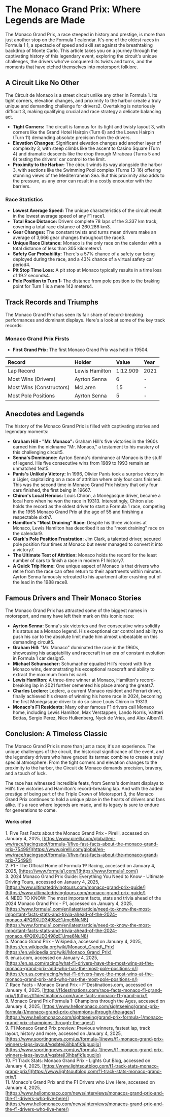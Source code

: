 # **The Monaco Grand Prix: Where Legends are Made**

The Monaco Grand Prix, a race steeped in history and prestige, is more than just another stop on the Formula 1 calendar. It's one of the oldest races in Formula 1 1, a spectacle of speed and skill set against the breathtaking backdrop of Monte Carlo. This article takes you on a journey through the captivating history of this legendary event, exploring the circuit's unique challenges, the drivers who've conquered its twists and turns, and the moments that have etched themselves into motorsport folklore.

## **A Circuit Like No Other**

The Circuit de Monaco is a street circuit unlike any other in Formula 1\. Its tight corners, elevation changes, and proximity to the harbor create a truly unique and demanding challenge for drivers2. Overtaking is notoriously difficult 3, making qualifying crucial and race strategy a delicate balancing act.

* **Tight Corners:** The circuit is famous for its tight and twisty layout 3, with corners like the Grand Hotel Hairpin (Turn 6\) and the Loews Hairpin (Turn 11\) demanding absolute precision from the drivers.  
* **Elevation Changes:** Significant elevation changes add another layer of complexity 3, with steep climbs like the ascent to Casino Square (Turn 4\) and dramatic descents like the drop through Mirabeau (Turns 5 and 6\) testing the drivers' car control to the limit.  
* **Proximity to the Harbor:** The circuit winds its way alongside the harbor 3, with sections like the Swimming Pool complex (Turns 13-16) offering stunning views of the Mediterranean Sea. But this proximity also adds to the pressure, as any error can result in a costly encounter with the barriers.

### **Race Statistics**

* **Lowest Average Speed:** The unique characteristics of the circuit result in the lowest average speed of any F1 race1.  
* **Total Race Distance:** Drivers complete 78 laps of the 3.337 km track, covering a total race distance of 260.286 km3.  
* **Gear Changes:** The constant twists and turns mean drivers make an average of 3,666 gear changes throughout the race3.  
* **Unique Race Distance:** Monaco is the only race on the calendar with a total distance of less than 305 kilometers1.  
* **Safety Car Probability:** There's a 57% chance of a safety car being deployed during the race, and a 43% chance of a virtual safety car period4.  
* **Pit Stop Time Loss:** A pit stop at Monaco typically results in a time loss of 19.2 seconds4.  
* **Pole Position to Turn 1:** The distance from pole position to the braking point for Turn 1 is a mere 142 meters4.

## **Track Records and Triumphs**

The Monaco Grand Prix has seen its fair share of record-breaking performances and dominant displays. Here's a look at some of the key track records:

### **Monaco Grand Prix Firsts**

* **First Grand Prix:** The first Monaco Grand Prix was held in 19504.

| Record | Holder | Value | Year |
| :---- | :---- | :---- | :---- |
| Lap Record | Lewis Hamilton | 1:12.909 | 2021 |
| Most Wins (Drivers) | Ayrton Senna | 6 | \- |
| Most Wins (Constructors) | McLaren | 15 | \- |
| Most Pole Positions | Ayrton Senna | 5 | \- |

## **Anecdotes and Legends**

The history of the Monaco Grand Prix is filled with captivating stories and legendary moments:

* **Graham Hill \- "Mr. Monaco":** Graham Hill's five victories in the 1960s earned him the nickname "Mr. Monaco," a testament to his mastery of this challenging circuit5.  
* **Senna's Dominance:** Ayrton Senna's dominance at Monaco is the stuff of legend. His five consecutive wins from 1989 to 1993 remain an unmatched feat5.  
* **Panis's Unlikely Victory:** In 1996, Olivier Panis took a surprise victory in a Ligier, capitalizing on a race of attrition where only four cars finished. This was the second time in Monaco Grand Prix history that only four cars finished, the first being in 19667.  
* **Chiron's Local Heroics:** Louis Chiron, a Monégasque driver, became a local hero when he won the race in 19313. Interestingly, Chiron also holds the record as the oldest driver to start a Formula 1 race, competing in the 1955 Monaco Grand Prix at the age of 55 and finishing a respectable sixth7.  
* **Hamilton's "Most Draining" Race:** Despite his three victories at Monaco, Lewis Hamilton has described it as the "most draining" race on the calendar9.  
* **Clark's Pole Position Frustration:** Jim Clark, a talented driver, secured pole position four times at Monaco but never managed to convert it into a victory7.  
* **The Ultimate Test of Attrition:** Monaco holds the record for the least number of cars to finish a race in modern F1 history7.  
* **A Quick Trip Home:** One unique aspect of Monaco is that drivers who retire from the race can often return to their apartments within minutes. Ayrton Senna famously retreated to his apartment after crashing out of the lead in the 1988 race8.

## **Famous Drivers and Their Monaco Stories**

The Monaco Grand Prix has attracted some of the biggest names in motorsport, and many have left their mark on this iconic race:

* **Ayrton Senna:** Senna's six victories and five consecutive wins solidify his status as a Monaco legend. His exceptional car control and ability to push his car to the absolute limit made him almost unbeatable on this demanding circuit5.  
* **Graham Hill:** "Mr. Monaco" dominated the race in the 1960s, showcasing his adaptability and racecraft in an era of constant evolution in Formula 1 car design5.  
* **Michael Schumacher:** Schumacher equaled Hill's record with five Monaco wins, demonstrating his exceptional racecraft and ability to extract the maximum from his car6.  
* **Lewis Hamilton:** A three-time winner at Monaco, Hamilton's record-breaking lap in 2021 further cemented his place among the greats7.  
* **Charles Leclerc:** Leclerc, a current Monaco resident and Ferrari driver, finally achieved his dream of winning his home race in 2024, becoming the first Monégasque driver to do so since Louis Chiron in 19313.  
* **Monaco's F1 Residents:** Many other famous F1 drivers call Monaco home, including Lewis Hamilton, Max Verstappen, Lando Norris, Valtteri Bottas, Sergio Perez, Nico Hulkenberg, Nyck de Vries, and Alex Albon11.

## **Conclusion: A Timeless Classic**

The Monaco Grand Prix is more than just a race; it's an experience. The unique challenges of the circuit, the historical significance of the event, and the legendary drivers who have graced its tarmac combine to create a truly special atmosphere. From the tight corners and elevation changes to the proximity to the harbor, the Circuit de Monaco demands precision, bravery, and a touch of luck.

The race has witnessed incredible feats, from Senna's dominant displays to Hill's five victories and Hamilton's record-breaking lap. And with the added prestige of being part of the Triple Crown of Motorsport 3, the Monaco Grand Prix continues to hold a unique place in the hearts of drivers and fans alike. It's a race where legends are made, and its legacy is sure to endure for generations to come.

#### **Works cited**

1\. Five Fast Facts about the Monaco Grand Prix \- Pirelli, accessed on January 4, 2025, [https://www.pirelli.com/global/en-ww/race/racingspot/formula-1/five-fast-facts-about-the-monaco-grand-prix-75499/](https://www.pirelli.com/global/en-ww/race/racingspot/formula-1/five-fast-facts-about-the-monaco-grand-prix-75499/)  
2\. F1 \- The Official Home of Formula 1® Racing, accessed on January 4, 2025, [https://www.formula1.com/](https://www.formula1.com/)  
3\. 2024 Monaco Grand Prix Guide: Everything You Need to Know \- Ultimate Driving Tours, accessed on January 4, 2025, [https://www.ultimatedrivingtours.com/monaco-grand-prix-guide/](https://www.ultimatedrivingtours.com/monaco-grand-prix-guide/)  
4\. NEED TO KNOW: The most important facts, stats and trivia ahead of the 2024 Monaco Grand Prix \- F1, accessed on January 4, 2025, [https://www.formula1.com/en/latest/article/need-to-know-the-most-important-facts-stats-and-trivia-ahead-of-the-2024-monaco.4PQ9XUD3498zE1Jme6NuN8](https://www.formula1.com/en/latest/article/need-to-know-the-most-important-facts-stats-and-trivia-ahead-of-the-2024-monaco.4PQ9XUD3498zE1Jme6NuN8)  
5\. Monaco Grand Prix \- Wikipedia, accessed on January 4, 2025, [https://en.wikipedia.org/wiki/Monaco\_Grand\_Prix](https://en.wikipedia.org/wiki/Monaco_Grand_Prix)  
6\. en.as.com, accessed on January 4, 2025, [https://en.as.com/racing/what-f1-drivers-have-the-most-wins-at-the-monaco-grand-prix-and-who-has-the-most-pole-positions-n/](https://en.as.com/racing/what-f1-drivers-have-the-most-wins-at-the-monaco-grand-prix-and-who-has-the-most-pole-positions-n/)  
7\. Race Facts \- Monaco Grand Prix \- F1Destinations.com, accessed on January 4, 2025, [https://f1destinations.com/race-facts-monaco-f1-grand-prix/](https://f1destinations.com/race-facts-monaco-f1-grand-prix/)  
8\. Monaco Grand Prix Formula 1: Champions through the Ages, accessed on January 4, 2025, [https://www.hellomonaco.com/sightseeing/grand-prix-formula-1/monaco-grand-prix-champions-through-the-ages/](https://www.hellomonaco.com/sightseeing/grand-prix-formula-1/monaco-grand-prix-champions-through-the-ages/)  
9\. F1 Monaco Grand Prix preview: Previous winners, fastest lap, track layout, history and more, accessed on January 4, 2025, [https://www.sportingnews.com/us/formula-1/news/f1-monaco-grand-prix-winners-laps-layout/vqsbteji3ihbafik1upuqjlo](https://www.sportingnews.com/us/formula-1/news/f1-monaco-grand-prix-winners-laps-layout/vqsbteji3ihbafik1upuqjlo)  
10\. F1 Track Stats: Monaco Grand Prix \- Lights Out Blog, accessed on January 4, 2025, [https://www.lightsoutblog.com/f1-track-stats-monaco-grand-prix/](https://www.lightsoutblog.com/f1-track-stats-monaco-grand-prix/)  
11\. Monaco's Grand Prix and the F1 Drivers who Live Here, accessed on January 4, 2025, [https://www.hellomonaco.com/news/interviews/monacos-grand-prix-and-the-f1-drivers-who-live-here/](https://www.hellomonaco.com/news/interviews/monacos-grand-prix-and-the-f1-drivers-who-live-here/)